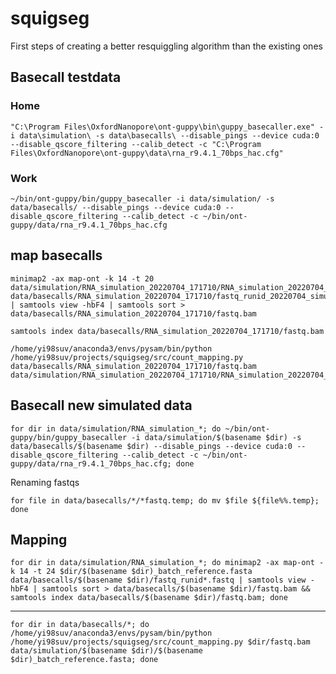 # squigseg
First steps of creating a better resquiggling algorithm than the existing ones


## Basecall testdata

### Home

    "C:\Program Files\OxfordNanopore\ont-guppy\bin\guppy_basecaller.exe" -i data\simulation\ -s data\basecalls\ --disable_pings --device cuda:0 --disable_qscore_filtering --calib_detect -c "C:\Program Files\OxfordNanopore\ont-guppy\data\rna_r9.4.1_70bps_hac.cfg"

### Work

    ~/bin/ont-guppy/bin/guppy_basecaller -i data/simulation/ -s data/basecalls/ --disable_pings --device cuda:0 --disable_qscore_filtering --calib_detect -c ~/bin/ont-guppy/data/rna_r9.4.1_70bps_hac.cfg

## map basecalls

    minimap2 -ax map-ont -k 14 -t 20 data/simulation/RNA_simulation_20220704_171710/RNA_simulation_20220704_171710_batch_reference.fasta data/basecalls/RNA_simulation_20220704_171710/fastq_runid_20220704_simulation_run_id_0_0.fastq | samtools view -hbF4 | samtools sort > data/basecalls/RNA_simulation_20220704_171710/fastq.bam

    samtools index data/basecalls/RNA_simulation_20220704_171710/fastq.bam

    /home/yi98suv/anaconda3/envs/pysam/bin/python /home/yi98suv/projects/squigseg/src/count_mapping.py data/basecalls/RNA_simulation_20220704_171710/fastq.bam data/simulation/RNA_simulation_20220704_171710/RNA_simulation_20220704_171710_batch_reference.fasta

## Basecall new simulated data

    for dir in data/simulation/RNA_simulation_*; do ~/bin/ont-guppy/bin/guppy_basecaller -i data/simulation/$(basename $dir) -s data/basecalls/$(basename $dir) --disable_pings --device cuda:0 --disable_qscore_filtering --calib_detect -c ~/bin/ont-guppy/data/rna_r9.4.1_70bps_hac.cfg; done

Renaming fastqs

    for file in data/basecalls/*/*fastq.temp; do mv $file ${file%%.temp}; done

## Mapping

    for dir in data/simulation/RNA_simulation_*; do minimap2 -ax map-ont -k 14 -t 24 $dir/$(basename $dir)_batch_reference.fasta data/basecalls/$(basename $dir)/fastq_runid*.fastq | samtools view -hbF4 | samtools sort > data/basecalls/$(basename $dir)/fastq.bam && samtools index data/basecalls/$(basename $dir)/fastq.bam; done

---

    for dir in data/basecalls/*; do /home/yi98suv/anaconda3/envs/pysam/bin/python /home/yi98suv/projects/squigseg/src/count_mapping.py $dir/fastq.bam data/simulation/$(basename $dir)/$(basename $dir)_batch_reference.fasta; done